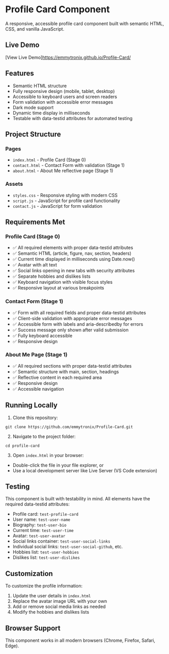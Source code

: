 # Profile Card Component

A responsive, accessible profile card component built with semantic HTML, CSS, and vanilla JavaScript.

## Live Demo

[View Live Demo]https://emmytronix.github.io/Profile-Card/

## Features

- Semantic HTML structure
- Fully responsive design (mobile, tablet, desktop)
- Accessible to keyboard users and screen readers
- Form validation with accessible error messages
- Dark mode support
- Dynamic time display in milliseconds
- Testable with data-testid attributes for automated testing

## Project Structure

### Pages
- `index.html` - Profile Card (Stage 0)
- `contact.html` - Contact Form with validation (Stage 1)
- `about.html` - About Me reflective page (Stage 1)

### Assets
- `styles.css` - Responsive styling with modern CSS
- `script.js` - JavaScript for profile card functionality
- `contact.js` - JavaScript for form validation

## Requirements Met

### Profile Card (Stage 0)
- ✅ All required elements with proper data-testid attributes
- ✅ Semantic HTML (article, figure, nav, section, headers)
- ✅ Current time displayed in milliseconds using Date.now()
- ✅ Avatar with alt text
- ✅ Social links opening in new tabs with security attributes
- ✅ Separate hobbies and dislikes lists
- ✅ Keyboard navigation with visible focus styles
- ✅ Responsive layout at various breakpoints

### Contact Form (Stage 1)
- ✅ Form with all required fields and proper data-testid attributes
- ✅ Client-side validation with appropriate error messages
- ✅ Accessible form with labels and aria-describedby for errors
- ✅ Success message only shown after valid submission
- ✅ Fully keyboard accessible
- ✅ Responsive design

### About Me Page (Stage 1)
- ✅ All required sections with proper data-testid attributes
- ✅ Semantic structure with main, section, headings
- ✅ Reflective content in each required area
- ✅ Responsive design
- ✅ Accessible navigation

## Running Locally

1. Clone this repository:
```
git clone https://github.com/emmytronix/Profile-Card.git
```

2. Navigate to the project folder:
```
cd profile-card
```

3. Open `index.html` in your browser:
- Double-click the file in your file explorer, or
- Use a local development server like Live Server (VS Code extension)

## Testing

This component is built with testability in mind. All elements have the required data-testid attributes:

- Profile card: `test-profile-card`
- User name: `test-user-name`
- Biography: `test-user-bio`
- Current time: `test-user-time`
- Avatar: `test-user-avatar`
- Social links container: `test-user-social-links`
- Individual social links: `test-user-social-github`, etc.
- Hobbies list: `test-user-hobbies`
- Dislikes list: `test-user-dislikes`

## Customization

To customize the profile information:

1. Update the user details in `index.html`
2. Replace the avatar image URL with your own
3. Add or remove social media links as needed
4. Modify the hobbies and dislikes lists

## Browser Support

This component works in all modern browsers (Chrome, Firefox, Safari, Edge).